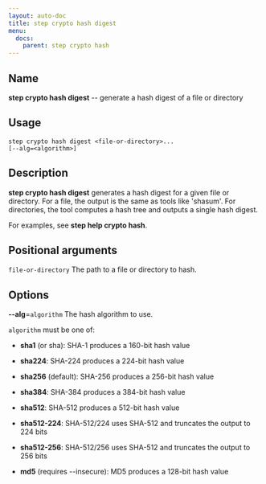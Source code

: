 ```yaml
---
layout: auto-doc
title: step crypto hash digest
menu:
  docs:
    parent: step crypto hash
---
```


## Name
**step crypto hash digest** -- generate a hash digest of a file or directory

## Usage

```raw
step crypto hash digest <file-or-directory>...
[--alg=<algorithm>]
```

## Description

**step crypto hash digest** generates a hash digest for a given file or
directory. For a file, the output is the same as tools like 'shasum'. For
directories, the tool computes a hash tree and outputs a single hash digest.

For examples, see **step help crypto hash**.

## Positional arguments

`file-or-directory`
The path to a file or directory to hash.

## Options


**--alg**=`algorithm`
The hash algorithm to use.

`algorithm` must be one of:

- **sha1** (or sha): SHA-1 produces a 160-bit hash value

- **sha224**: SHA-224 produces a 224-bit hash value

- **sha256** (default): SHA-256 produces a 256-bit hash value

- **sha384**: SHA-384 produces a 384-bit hash value

- **sha512**: SHA-512 produces a 512-bit hash value

- **sha512-224**: SHA-512/224 uses SHA-512 and truncates the output to 224 bits

- **sha512-256**: SHA-512/256 uses SHA-512 and truncates the output to 256 bits

- **md5** (requires --insecure): MD5 produces a 128-bit hash value



